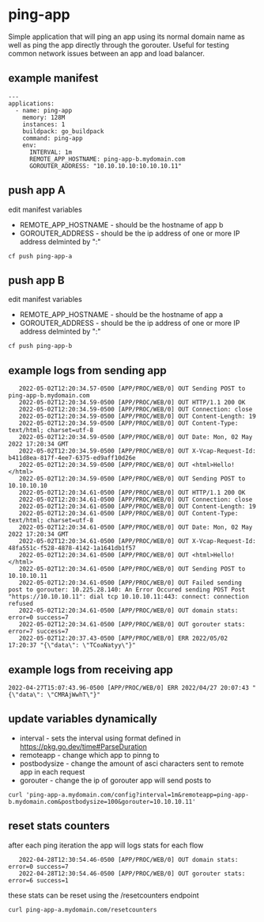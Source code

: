 # ping-app


Simple application that will ping an app using its normal domain name as well as ping the app directly through the gorouter.   Useful for testing common network issues between an app and load balancer.


## example manifest

```
---
applications:
  - name: ping-app
    memory: 128M
    instances: 1
    buildpack: go_buildpack
    command: ping-app
    env:
      INTERVAL: 1m
      REMOTE_APP_HOSTNAME: ping-app-b.mydomain.com
      GOROUTER_ADDRESS: "10.10.10.10:10.10.10.11"
```

## push app A

edit manifest variables

* REMOTE_APP_HOSTNAME - should be the hostname of app b
* GOROUTER_ADDRESS    - should be the ip address of one or more IP address delminted by ":"


```
cf push ping-app-a
```


## push app B

edit manifest variables

* REMOTE_APP_HOSTNAME - should be the hostname of app a
* GOROUTER_ADDRESS    - should be the ip address of one or more IP address delminted by ":"


```
cf push ping-app-b
```



## example logs from sending app

```
   2022-05-02T12:20:34.57-0500 [APP/PROC/WEB/0] OUT Sending POST to ping-app-b.mydomain.com
   2022-05-02T12:20:34.59-0500 [APP/PROC/WEB/0] OUT HTTP/1.1 200 OK
   2022-05-02T12:20:34.59-0500 [APP/PROC/WEB/0] OUT Connection: close
   2022-05-02T12:20:34.59-0500 [APP/PROC/WEB/0] OUT Content-Length: 19
   2022-05-02T12:20:34.59-0500 [APP/PROC/WEB/0] OUT Content-Type: text/html; charset=utf-8
   2022-05-02T12:20:34.59-0500 [APP/PROC/WEB/0] OUT Date: Mon, 02 May 2022 17:20:34 GMT
   2022-05-02T12:20:34.59-0500 [APP/PROC/WEB/0] OUT X-Vcap-Request-Id: b411d8ea-817f-4ee7-6375-ed9aff10d26e
   2022-05-02T12:20:34.59-0500 [APP/PROC/WEB/0] OUT <html>Hello!</html>
   2022-05-02T12:20:34.59-0500 [APP/PROC/WEB/0] OUT Sending POST to 10.10.10.10
   2022-05-02T12:20:34.61-0500 [APP/PROC/WEB/0] OUT HTTP/1.1 200 OK
   2022-05-02T12:20:34.61-0500 [APP/PROC/WEB/0] OUT Connection: close
   2022-05-02T12:20:34.61-0500 [APP/PROC/WEB/0] OUT Content-Length: 19
   2022-05-02T12:20:34.61-0500 [APP/PROC/WEB/0] OUT Content-Type: text/html; charset=utf-8
   2022-05-02T12:20:34.61-0500 [APP/PROC/WEB/0] OUT Date: Mon, 02 May 2022 17:20:34 GMT
   2022-05-02T12:20:34.61-0500 [APP/PROC/WEB/0] OUT X-Vcap-Request-Id: 48fa551c-f528-4878-4142-1a1641db1f57
   2022-05-02T12:20:34.61-0500 [APP/PROC/WEB/0] OUT <html>Hello!</html>
   2022-05-02T12:20:34.61-0500 [APP/PROC/WEB/0] OUT Sending POST to 10.10.10.11
   2022-05-02T12:20:34.61-0500 [APP/PROC/WEB/0] OUT Failed sending post to gorouter: 10.225.28.140: An Error Occured sending POST Post "https://10.10.10.11": dial tcp 10.10.10.11:443: connect: connection refused
   2022-05-02T12:20:34.61-0500 [APP/PROC/WEB/0] OUT domain stats: error=0 success=7
   2022-05-02T12:20:34.61-0500 [APP/PROC/WEB/0] OUT gorouter stats: error=7 success=7
   2022-05-02T12:20:37.43-0500 [APP/PROC/WEB/0] ERR 2022/05/02 17:20:37 "{\"data\": \"TCoaNatyy\"}"
```


## example logs from receiving app

```
2022-04-27T15:07:43.96-0500 [APP/PROC/WEB/0] ERR 2022/04/27 20:07:43 "{\"data\": \"CMRAjWwhT\"}"
```


## update variables dynamically

* interval - sets the interval using format defined in https://pkg.go.dev/time#ParseDuration
* remoteapp - change which app to pinng to
* postbodysize - change the amount of asci characters sent to remote app in each request
* gorouter - change the ip of gorouter app will send posts to


```
curl 'ping-app-a.mydomain.com/config?interval=1m&remoteapp=ping-app-b.mydomain.com&postbodysize=100&gorouter=10.10.10.11'
```


## reset stats counters

after each ping iteration the app will logs stats for each flow

```
   2022-04-28T12:30:54.46-0500 [APP/PROC/WEB/0] OUT domain stats: error=0 success=7
   2022-04-28T12:30:54.46-0500 [APP/PROC/WEB/0] OUT gorouter stats: error=6 success=1
```

these stats can be reset using the /resetcounters endpoint

```
curl ping-app-a.mydomain.com/resetcounters
```